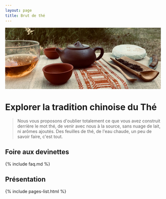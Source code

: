 ```yaml
---
layout: page
title: Brut de thé
---
```


![](/assets/media/accueil_2.jpg)

# Explorer la tradition chinoise du Thé

> Nous vous proposons d'oublier totalement ce que vous avez construit derrière le mot thé, de venir avec nous à la source, sans nuage de lait, ni arômes ajoutés.
> Des feuilles de thé, de l'eau chaude, un peu de savoir faire, c'est tout.

## Foire aux devinettes 

{% include faq.md %}

## Présentation

{% include pages-list.html %}

